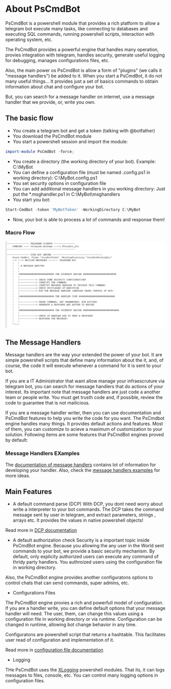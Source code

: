 # About PsCmdBot

PsCmdBot is a powershell module that provides a rich platform to allow a telegram bot execute many tasks, like connecting to databases and executing SQL commands, running powershell scripts, interaction with operating system, etc.

The PsCmdBot provides a powerful engine that handles many operation, provies integration with telegram, handles security, generate useful logging for debugging, manages configurations files, etc.

Also, the main power os PsCmdBot is allow a form of "plugins" (we calls it "message handlers") be added to it. When you start a PsCmdBot, it do not many useful things... It provides just a set of basics commands to obtain information about chat and configure your bot. 

But, you can search for a message handler on internet, use a message handler that we provide, or, write you own.

## The basic flow

* You create a telegram bot and get a token (talking with @botfather)
* You download the PsCmdBot module
* You start a powershell session and import the module:
```powershell
import-module PsCmdBot -force;
```
* You create a directory (the working directory of your bot). Example: C:\MyBot
* You can define a configuration file (must be named .config.ps1 in working directory): C:\MyBot\.config.ps1
* You set security options in configuration file
* You can add additional message handlers in you working directory: Just put the *.msghandler.ps1 in C:\MyBot\msghandlers
* You start you bot:
```powershell
Start-CmdBot -token 'MyBotToken' -WorkingDirectory C:\MyBot
```
* Now, your bot is able to process a lot of commands and response them!

### Macro Flow

![Basic Flow](doc/images/PsCmdBot_BasicFlow.png)



## The Message Handlers

Message handlers are the way your extended the power of your bot.
It are simple powershell scripts that define many information about the it, and, of course,  the code it will execute whenever a command for it is sent to your bot.

If you are a IT Administrator that want allow manage your infraescruture via telegram bot, you can search for message handlers that do actions of your interest. Its important note that message handlers are just code a another team or people write. You must get trusth code and, if possible, review the code to guarantee that is not mailicious.

If you are a message handler writer, then you can use documentation and PsCmdBot features to help you write the code for you want.  The PsCmdbot engine handles many things. It provides default actions and features. Most of them, you can customize to acieve a maximum of customization to your solution. Following items are some features that PsCmdBot engines proved by default:


### Message Handlers EXamples

The [documentation of message handlers](doc/MESSAGEHANDLERS.md) contains lot of information for developing your handler.
Also, check the [message handlers examples](messagehandlers\examples) for more ideas.


## Main Features

* A default command parse (DCP)
With DCP, you dont need worry about write a interpreter to your bot commands.
The DCP takes the command message sent by user in telegram, and extract parameters, strings , arrays etc. It provides the values in native powershell objects!

Read more in [DCP documentation](doc/DCP.md)

* A default authorization check
Security is a important topic inside PsCmdBot engine. Because you allowing the any user in the World sent commands to your bot, we provide a basic security mechanism. By default, only explicity authorized users can execute any command of thridy party handlers. You authroized users using the configuration file in working directory.

Also, the PsCmdBot engine provides another configuratons options to control chats that can send commands, super admins, etc.

* Configurations Files

The PsCmdBot engine provies a rich and powerfull model of configuration. If you are a handler write, you can define default options that your message handler will need. The user, them, can change this values using a configuration file in working directory or via runtime. Configuration can be changed in runtime, allowing bot change behavior in any time.

Configuratons are powershell script that returns a hashtable. This facilitates user read of configuration and implementation of it.

Read more in [configuration file documentation](doc/CONFIGURATIONFILE.md)


* Logging

THe PsCmdBot uses the [XLogging](https://github.com/rrg92/XLogging) powershell modules. That its, it can logs messages to files, console, etc. You can control many logging options in configuration files.














